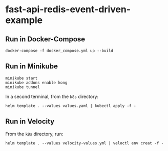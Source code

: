 # fast-api-redis-event-driven-example

## Run in Docker-Compose
```shell
docker-compose -f docker_compose.yml up --build
```

## Run in Minikube
```shell
minikube start
minikube addons enable kong
minikube tunnel
```
In a second terminal, from the `k8s` directory:
```shell
helm template . --values values.yaml | kubectl apply -f -
```

## Run in Velocity
From the `k8s` directory, run:
```shell
helm template . --values velocity-values.yml | veloctl env creat -f -
```
